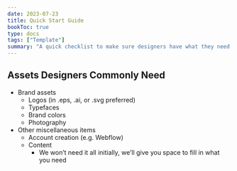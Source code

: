 ```yaml
---
date: 2023-07-23
title: Quick Start Guide
bookToc: true
type: docs
tags: ["Template"]
summary: "A quick checklist to make sure designers have what they need to get going at the start of a project."
---
```


## Assets Designers Commonly Need

- Brand assets
    - Logos (in .eps, .ai, or .svg preferred)
    - Typefaces
    - Brand colors
    - Photography
- Other miscellaneous items
    - Account creation (e.g. Webflow)
    - Content
        - We won’t need it all initially, we’ll give you space to fill in what you need